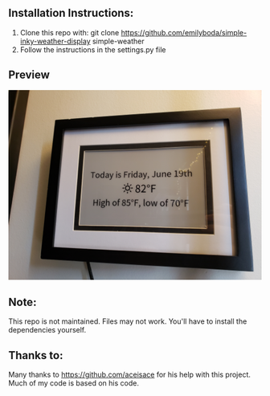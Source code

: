 ## Installation Instructions:
1. Clone this repo with:
git clone https://github.com/emilyboda/simple-inky-weather-display simple-weather
2. Follow the instructions in the settings.py file

## Preview
<p align="center">
<img src="https://github.com/emilyboda/simple-inky-weather-display/blob/master/display_in_the_wild.jpg" width="900"><img 
</p>

## Note:
This repo is not maintained. Files may not work. You'll have to install the dependencies yourself.

## Thanks to:
Many thanks to https://github.com/aceisace for his help with this project. Much of my code is based on his code.
